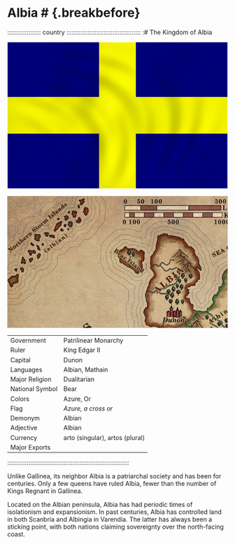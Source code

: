 # Albia #                                               {.breakbefore}

::::::::::::::::::: country ::::::::::::::::::::::::::::::::::::::::::
:# The Kingdom of Albia

![The flag of Albia, by Robert P. Stefko](assets/Flags/Albia.png "The flag of Albia, by Robert P. Stefko")

![Map of Albia, by Robert Altbauer](assets/Maps/Details/World/Albia.jpg "Map of Albia, by Robert Altbauer")

|                 |                                 |
| :-------------- | :------------------------------ |
| Government      | Patrilinear Monarchy            |
| Ruler           | King Edgar II                   |
| Capital         | Dunon                           |
| Languages       | Albian, Mathain                 |
| Major Religion  | Dualitarian                     |
| National Symbol | Bear                            |
| Colors          | Azure, Or                       |
| Flag            | *Azure, a cross or*             |
| Demonym         | Albian                          |
| Adjective       | Albian                          |
| Currency        | arto (singular), artos (plural) |
| Major Exports   |                                 |
:::::::::::::::::::::::::::::::::::::::::::::::::::::::::::::::::::::

Unlike Gallinea, its neighbor Albia is a patriarchal society and has
been for centuries. Only a few queens have ruled Albia, fewer than the
number of Kings Regnant in Gallinea.

Located on the Albian peninsula, Albia has had periodic times of
isolationism and expansionism. In past centuries, Albia has controlled
land in both Scanbria and Albingia in Varendia. The latter has always
been a sticking point, with both nations claiming sovereignty over the
north-facing coast.

